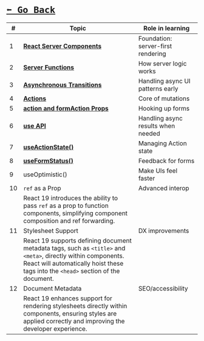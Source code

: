 # [```⬅️ Go Back```](./index.md#-features)

| #  | Topic                    | Role in learning                   |
| -- | ------------------------ | ---------------------------------- |
| 1  | [**React Server Components**](./react-server-components.md) | Foundation: server-first rendering |
| 2  | [**Server Functions**](./server-functions.md) | How server logic works             |
| 3  | [**Asynchronous Transitions**](./asynchronous-transitions.md) | Handling async UI patterns early   |
| 4  | [**Actions**](./actions.md) | Core of mutations                  |
| 5  | [**action and formAction Props**](./action-and-formaction-props.md) | Hooking up forms                   |
| 6  | [**use API**](./new-api-use.md) | Handling async results when needed |
| 7  | [**useActionState()**](./new-hook-useactionstate.md) | Managing Action state              |
| 8  | [**useFormStatus()**](./new-hook-useformstatus.md) | Feedback for forms                 |
| 9  | useOptimistic() | Make UIs feel faster               |
| 10 | `ref` as a Prop          | Advanced interop                   |
|    | React 19 introduces the ability to pass `ref` as a prop to function components, simplifying component composition and ref forwarding.|
| 11 | Stylesheet Support       | DX improvements                    |
|    | React 19 supports defining document metadata tags, such as `<title>` and `<meta>`, directly within components. React will automatically hoist these tags into the `<head>` section of the document.|
| 12 | Document Metadata        | SEO/accessibility                  |
|    | React 19 enhances support for rendering stylesheets directly within components, ensuring styles are applied correctly and improving the developer experience.|

